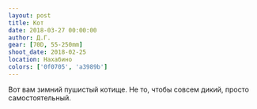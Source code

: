 ```yaml
---
layout: post
title: Кот
date: 2018-03-27 00:00:00
author: Д.Г.
gear: [70D, 55-250mm]
shoot_date: 2018-02-25
location: Нахабино
colors: ['0f0705', 'a3989b']
---
```

Вот вам зимний пушистый котище. Не то, чтобы совсем дикий, просто самостоятельный.
